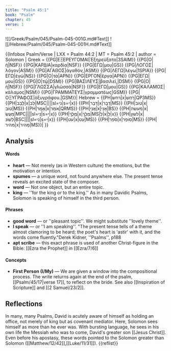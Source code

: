 ```yaml
---
title: "Psalm 45:1"
book: "Psalm"
chapter: 45
verse: 1
---
```

![[/Greek/Psalm/045/Psalm-045-001G.md#Text]]
![[/Hebrew/Psalm/045/Psalm-045-001H.md#Text]]

{{Infobox Psalm/Verse |
  LXX = Psalm 44:2 |
  MT = Psalm 45:2 |
  author = Solomon |
  Greek = {{PG|ΕΞΕΡΕΥΓΟΜΑΙ|Ἐξηρεύξατο|3SAIM}} {{PG|Ο|ἡ|NSF}} {{PG|ΚΑΡΔΙΑ|καρδία|NSF}} {{PG|ΕΓΩ|μου|GS}} {{PG|ΛΟΓΟΣ|λόγον|ASM}} {{PG|ΑΓΑΘΟΣ|ἀγαθόν,|ASM}} {{PG|ΛΕΓΩ|λέγω|1SPIA}} {{PG|ΕΓΩ|ἐγὼ|NS}} {{PG|Ο|τὰ|APN}} {{PG|ΕΡΓΟΝ|ἔργα|APN}} {{PG|ΕΓΩ|μου|GS}} {{PG|Ο|τῷ|DSM}} {{PG|ΒΑΣΙΛΕΥΣ|βασιλεῖ,|DSM}} {{PG|Ο|ἡ|NSF}} {{PG|ΓΛΩΣΣΑ|γλῶσσά|NSF}} {{PG|ΕΓΩ|μου|GS}} {{PG|ΚΑΛΑΜΟΣ|κάλαμος|NSM}} {{PG|ΓΡΑΜΜΑΤΕΥΣ|γραμματέως|GSM}} {{PG|ΟΞΥΓΡΑΦΟΣ|ὀξυγράφου.|GSM}}|
  Hebrew = {{PH|רחש|x|רָחַשׁ|QP3MS}} {{PH|לֵבָב|x|לִבִּ|MSC||||sl=ני|s=י|x}} {{PH|דָּבָר|x|דָּבָר|MS}} {{PH|טוֹב|x|טוֹב|MS}} {{PH|אָמַר|x|אֹמֵר|QRMS}} {{PH|אֲנִי|x|אָנִי|BS}} {{PH|מעשה|x|מַעֲשַׂ|MPC||||sl=ני|s=י|x}} {{PH|מֶלֶךְ|x|מֶלֶךְ|MS|לְ|x|לְ|x}} {{PH|לשון|x|לְשׁוֹנִ|BSC||||sl=ני|s=י|x}} {{PH|עט|x|עֵט|MS}} {{PH|סֹפֵר|x|סוֹפֵר|MS}} {{PH|מהיר|x|מָהִיר|MS}}׃|
}}

## Analysis

#### Words
- **heart** — Not merely (as in Western culture) the emotions, but the motivation or intention.
- **spumes** — a unique word, not found anywhere else.  The present tense reveals an excited state of the composer.
- **word** — Not one object, but an entire topic.
- **king** — ''for the king or to the king.''  As in many Davidic Psalms, Solomon is speaking of himself in the third person.

#### Phrases
- **good word** — or ''pleasant topic''.  We might substitute ''lovely theme''.
- **I speak** — or ''I am speaking''.  "The present tense tells of a theme almost clamoring to be heard; the poet's heart is 'astir' with it, and the words come fluently."<ref>Derek Kidner, ''Psalms'', p188</ref>
- **apt scribe** — this exact phrase is used of another Christ-figure in the Bible: [[Ezra the Prophet]] in [[Ezra/7/6]]

#### Concepts
- **First Person (I/My)** — We are given a window into the compositional process.  The write returns again at the end of the psalm, [[Psalm/45/17|verse 17]], to reflect on the bride.  See also [[Inspiration of Scripture]] and [[2 Samuel/23/2]].

## Reflections

In many, many Psalms, David is acutely aware of himself as holding an office, not merely of king but as covenant mediator.  Here, Solomon sees himself as more than he ever was.  With bursting language, he sees in his own life the Messiah who was to come, David's greater son [[Jesus Christ]].  Even before his apostasy, these words pointed to the Solomon greater than Solomon ([[Matthew/12/42]],[[Luke/11/31]]).
{{reflist}}
